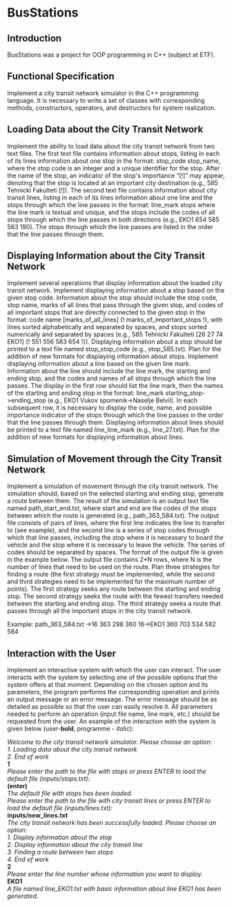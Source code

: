 # BusStations
## Introduction
BusStations was a project for OOP programming in C++ (subject at ETF).

## Functional Specification
Implement a city transit network simulator in the C++ programming language. It is necessary to write a set of classes with corresponding methods, constructors, operators, and destructors for system realization.

## Loading Data about the City Transit Network
Implement the ability to load data about the city transit network from two text files.
The first text file contains information about stops, listing in each of its lines information about one stop in the format: stop_code stop_name, where the stop code is an integer and a unique identifier for the stop. After the name of the stop, an indicator of the stop's importance “[!]” may appear, denoting that the stop is located at an important city destination (e.g., 585 Tehnicki Fakulteti [!]).
The second text file contains information about city transit lines, listing in each of its lines information about one line and the stops through which the line passes in the format: line_mark stops where the line mark is textual and unique, and the stops include the codes of all stops through which the line passes in both directions (e.g., EKO1 654 585 583 190). The stops through which the line passes are listed in the order that the line passes through them.

## Displaying Information about the City Transit Network

Implement several operations that display information about the loaded city transit network.
Implement displaying information about a stop based on the given stop code. Information about the stop should include the stop code, stop name, marks of all lines that pass through the given stop, and codes of all important stops that are directly connected to the given stop in the format: code name [marks_of_all_lines] {! marks_of_important_stops !}, with lines sorted alphabetically and separated by spaces, and stops sorted numerically and separated by spaces (e.g., 585 Tehnicki Fakulteti [26 27 74 EKO1] {! 551 556 583 654 !}). Displaying information about a stop should be printed to a text file named stop_stop_code (e.g., stop_585.txt). Plan for the addition of new formats for displaying information about stops.
Implement displaying information about a line based on the given line mark. Information about the line should include the line mark, the starting and ending stop, and the codes and names of all stops through which the line passes. The display in the first row should list the line mark, then the names of the starting and ending stop in the format: line_mark starting_stop->ending_stop (e.g., EKO1 Vukov spomenik->Naselje Belvil). In each subsequent row, it is necessary to display the code, name, and possible importance indicator of the stops through which the line passes in the order that the line passes through them. Displaying information about lines should be printed to a text file named line_line_mark (e.g., line_27.txt). Plan for the addition of new formats for displaying information about lines.

## Simulation of Movement through the City Transit Network
Implement a simulation of movement through the city transit network. The simulation should, based on the selected starting and ending stop, generate a route between them. The result of the simulation is an output text file named path_start_end.txt, where start and end are the codes of the stops between which the route is generated (e.g., path_363_584.txt). The output file consists of pairs of lines, where the first line indicates the line to transfer to (see example), and the second line is a series of stop codes through which that line passes, including the stop where it is necessary to board the vehicle and the stop where it is necessary to leave the vehicle. The series of codes should be separated by spaces. The format of the output file is given in the example below. The output file contains 2*N rows, where N is the number of lines that need to be used on the route.
Plan three strategies for finding a route (the first strategy must be implemented, while the second and third strategies need to be implemented for the maximum number of points). The first strategy seeks any route between the starting and ending stop. The second strategy seeks the route with the fewest transfers needed between the starting and ending stop. The third strategy seeks a route that passes through all the important stops in the city transit network.

Example:
path_363_584.txt
->16 363 298 360 
16->EKO1
360 703 534 582 584

## Interaction with the User
Implement an interactive system with which the user can interact. The user interacts with the system by selecting one of the possible options that the system offers at that moment. Depending on the chosen option and its parameters, the program performs the corresponding operation and prints an output message or an error message. The error message should be as detailed as possible so that the user can easily resolve it. All parameters needed to perform an operation (input file name, line mark, etc.) should be requested from the user. An example of the interaction with the system is given below (user-**bold**, programme - *italic*):

*Welcome to the city transit network simulator. Please choose an option:*  <br />
*1. Loading data about the city transit network*  <br />
*2. End of work*  <br />
**1**  <br />
*Please enter the path to the file with stops or press ENTER to load the default file (inputs/stops.txt):*  <br />
**(enter)**  <br />
*The default file with stops has been loaded.*  <br />
*Please enter the path to the file with city transit lines or press ENTER to load the default file (inputs/lines.txt):*  <br />
**inputs/new_lines.txt**  <br />
*The city transit network has been successfully loaded. Please choose an option:*  <br />
*1.  Display information about the stop*  <br />
*2.  Display information about the city transit line*  <br />
*3.  Finding a route between two stops*  <br />
*4.  End of work*  <br />
**2**  <br />
*Please enter the line number whose information you want to display.*  <br />
**EKO1**  <br />
*A file named line_EKO1.txt with basic information about line EKO1 has been generated.*  <br />
